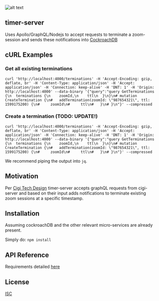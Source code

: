 ![alt text](https://www.monash.vic.gov.au/files/assets/public/about-us/news/media-releases/cigarette-3112660_1920.jpg)

## timer-server

Uses Apollo/GraphQL/Nodejs to accept requests to terminate a zoom-session and sends these notifications into [CockroachDB](https://www.cockroachlabs.com/)

## cURL Examples

### Get all existing terminations
```
curl 'http://localhost:4000/terminations' -H 'Accept-Encoding: gzip, deflate, br' -H 'Content-Type: application/json' -H 'Accept: application/json' -H 'Connection: keep-alive' -H 'DNT: 1' -H 'Origin: http://localhost:4000' --data-binary '{"query":"query GetTerminations {\n  terminations {\n    zoomId,\n    ttl\n  }\n}\n# mutation CreateTermination {\n#   addTermination(zoomId: \"987654321\", ttl: 1599175200) {\n#     zoomId\n#     ttl\n#   }\n# }\n"}' --compressed
```

### Create a termination (TODO: UPDATE!)
```
curl 'http://localhost:4000/terminations' -H 'Accept-Encoding: gzip, deflate, br' -H 'Content-Type: application/json' -H 'Accept: application/json' -H 'Connection: keep-alive' -H 'DNT: 1' -H 'Origin: http://localhost:4000' --data-binary '{"query":"query GetTerminations {\n  terminations {\n    zoomId,\n    ttl\n  }\n}\n# mutation CreateTermination {\n#   addTermination(zoomId: \"987654321\", ttl: 1599175200) {\n#     zoomId\n#     ttl\n#   }\n# }\n"}' --compressed
```

We recommend piping the output into `jq`.

## Motivation

Per [Cigi Tech Design](https://gitlab.com/tikal-fuse/fuseday2020/group2/test/-/wikis/Cigi-tech-design) timer-server accepts graphQL requests from cigi-server and based on their input adds notifications to terminate existing zoom sessions at a specific timestamp.

## Installation

Assuming cockroachDB and the other relevant micro-services are already present. 

Simply do: `npm install`

## API Reference

Requirements detailed [here](https://gitlab.com/tikal-fuse/fuseday2020/group2/test/-/issues/7)

## License

[ISC](https://en.wikipedia.org/wiki/ISC_license)